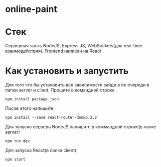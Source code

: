 # online-paint
Стек
========================

Серверная часть NodeJS, Express.JS, WebSockets(для real-time взаимодействия).
Frontend написан на React

Как установить и запустить
========================

Для того что бы установить все зависимости зайди в по очереди в папки server и client. Прошите в командной строке
```
npm install package.json
```
После этого напишите 
```
npm install --save react-router-dom@5.2.0
```
Для запуска сервера NodeJS напишите в коммандной строке(в папке server)
```
npm run dev
```
Для запуска React(в папке client)
```
npm start
```
